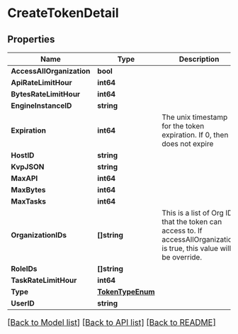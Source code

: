 # CreateTokenDetail

## Properties

Name | Type | Description | Notes
------------ | ------------- | ------------- | -------------
**AccessAllOrganization** | **bool** |  | [optional] 
**ApiRateLimitHour** | **int64** |  | [optional] 
**BytesRateLimitHour** | **int64** |  | [optional] 
**EngineInstanceID** | **string** |  | [optional] 
**Expiration** | **int64** | The unix timestamp for the token expiration. If 0, then it does not expire | [optional] 
**HostID** | **string** |  | [optional] 
**KvpJSON** | **string** |  | [optional] 
**MaxAPI** | **int64** |  | [optional] 
**MaxBytes** | **int64** |  | [optional] 
**MaxTasks** | **int64** |  | [optional] 
**OrganizationIDs** | **[]string** | This is a list of Org ID that the token can access to. If accessAllOrganization is true, this value will be override. | [optional] 
**RoleIDs** | **[]string** |  | [optional] 
**TaskRateLimitHour** | **int64** |  | [optional] 
**Type** | [**TokenTypeEnum**](TokenTypeEnum.md) |  | [optional] 
**UserID** | **string** |  | [optional] 

[[Back to Model list]](../README.md#documentation-for-models) [[Back to API list]](../README.md#documentation-for-api-endpoints) [[Back to README]](../README.md)

<style>
     p, ul, ol, li { font-size: 18px !important;}
</style>


